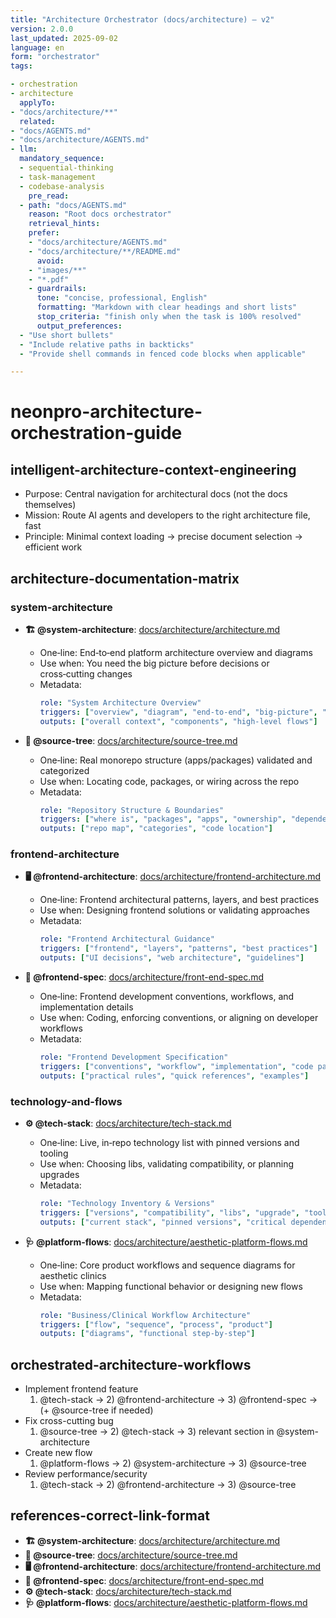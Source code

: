 ```yaml
---
title: "Architecture Orchestrator (docs/architecture) — v2"
version: 2.0.0
last_updated: 2025-09-02
language: en
form: "orchestrator"
tags:

- orchestration
- architecture
  applyTo:
- "docs/architecture/**"
  related:
- "docs/AGENTS.md"
- "docs/architecture/AGENTS.md"
- llm:
  mandatory_sequence:
  - sequential-thinking
  - task-management
  - codebase-analysis
    pre_read:
  - path: "docs/AGENTS.md"
    reason: "Root docs orchestrator"
    retrieval_hints:
    prefer:
    - "docs/architecture/AGENTS.md"
    - "docs/architecture/**/README.md"
      avoid:
    - "images/**"
    - "*.pdf"
    - guardrails:
      tone: "concise, professional, English"
      formatting: "Markdown with clear headings and short lists"
      stop_criteria: "finish only when the task is 100% resolved"
      output_preferences:
  - "Use short bullets"
  - "Include relative paths in backticks"
  - "Provide shell commands in fenced code blocks when applicable"

---
```


# neonpro-architecture-orchestration-guide

## intelligent-architecture-context-engineering

- Purpose: Central navigation for architectural docs (not the docs themselves)
- Mission: Route AI agents and developers to the right architecture file, fast
- Principle: Minimal context loading → precise document selection → efficient work

## architecture-documentation-matrix

### system-architecture

- **🏗️ @system-architecture**: [docs/architecture/architecture.md](./architecture.md)
  - One‑line: End‑to‑end platform architecture overview and diagrams
  - Use when: You need the big picture before decisions or cross‑cutting changes
  - Metadata:
    ```yaml
    role: "System Architecture Overview"
    triggers: ["overview", "diagram", "end-to-end", "big-picture", "decision"]
    outputs: ["overall context", "components", "high-level flows"]
    ```

- **🌳 @source-tree**: [docs/architecture/source-tree.md](./source-tree.md)
  - One‑line: Real monorepo structure (apps/packages) validated and categorized
  - Use when: Locating code, packages, or wiring across the repo
  - Metadata:
    ```yaml
    role: "Repository Structure & Boundaries"
    triggers: ["where is", "packages", "apps", "ownership", "dependencies"]
    outputs: ["repo map", "categories", "code location"]
    ```

### frontend-architecture

- **🖥️ @frontend-architecture**: [docs/architecture/frontend-architecture.md](./frontend-architecture.md)
  - One‑line: Frontend architectural patterns, layers, and best practices
  - Use when: Designing frontend solutions or validating approaches
  - Metadata:
    ```yaml
    role: "Frontend Architectural Guidance"
    triggers: ["frontend", "layers", "patterns", "best practices"]
    outputs: ["UI decisions", "web architecture", "guidelines"]
    ```

- **🧩 @frontend-spec**: [docs/architecture/front-end-spec.md](./front-end-spec.md)
  - One‑line: Frontend development conventions, workflows, and implementation details
  - Use when: Coding, enforcing conventions, or aligning on developer workflows
  - Metadata:
    ```yaml
    role: "Frontend Development Specification"
    triggers: ["conventions", "workflow", "implementation", "code patterns"]
    outputs: ["practical rules", "quick references", "examples"]
    ```

### technology-and-flows

- **⚙️ @tech-stack**: [docs/architecture/tech-stack.md](./tech-stack.md)
  - One‑line: Live, in‑repo technology list with pinned versions and tooling
  - Use when: Choosing libs, validating compatibility, or planning upgrades
  - Metadata:
    ```yaml
    role: "Technology Inventory & Versions"
    triggers: ["versions", "compatibility", "libs", "upgrade", "tooling"]
    outputs: ["current stack", "pinned versions", "critical dependencies"]
    ```

- **🩺 @platform-flows**: [docs/architecture/aesthetic-platform-flows.md](./aesthetic-platform-flows.md)
  - One‑line: Core product workflows and sequence diagrams for aesthetic clinics
  - Use when: Mapping functional behavior or designing new flows
  - Metadata:
    ```yaml
    role: "Business/Clinical Workflow Architecture"
    triggers: ["flow", "sequence", "process", "product"]
    outputs: ["diagrams", "functional step-by-step"]
    ```

## orchestrated-architecture-workflows

- Implement frontend feature
  1. @tech-stack → 2) @frontend-architecture → 3) @frontend-spec → (+ @source-tree if needed)
- Fix cross-cutting bug
  1. @source-tree → 2) @tech-stack → 3) relevant section in @system-architecture
- Create new flow
  1. @platform-flows → 2) @system-architecture → 3) @source-tree
- Review performance/security
  1. @tech-stack → 2) @frontend-architecture → 3) @source-tree

## references-correct-link-format

- **🏗️ @system-architecture**: [docs/architecture/architecture.md](./architecture.md)
- **🌳 @source-tree**: [docs/architecture/source-tree.md](./source-tree.md)
- **🖥️ @frontend-architecture**: [docs/architecture/frontend-architecture.md](./frontend-architecture.md)
- **🧩 @frontend-spec**: [docs/architecture/front-end-spec.md](./front-end-spec.md)
- **⚙️ @tech-stack**: [docs/architecture/tech-stack.md](./tech-stack.md)
- **🩺 @platform-flows**: [docs/architecture/aesthetic-platform-flows.md](./aesthetic-platform-flows.md)
